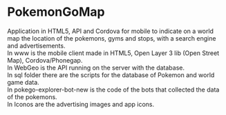 # PokemonGoMap
Application in HTML5, API and Cordova for mobile to indicate on a world map the location of the pokemons, gyms and stops, with a search engine and advertisements.  
In www is the mobile client made in HTML5, Open Layer 3 lib (Open Street Map), Cordova/Phonegap.  
In WebGeo is the API running on the server with the database.  
In sql folder there are the scripts for the database of Pokemon and world game data.  
In pokego-explorer-bot-new is the code of the bots that collected the data of the pokemons.  
In Iconos are the advertising images and app icons.
